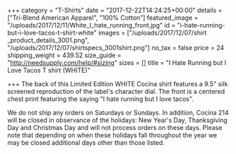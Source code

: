 +++
category = "T-Shirts"
date = "2017-12-22T14:24:25+00:00"
details = ["Tri-Blend American Apparel", "100% Cotton"]
featured_image = "/uploads/2017/12/11/White_I_hate_running_front.jpg"
id = "i-hate-running-but-i-love-tacos-t-shirt-white"
images = ["/uploads/2017/12/07/shirt _product_details_3001.png", "/uploads/2017/12/07/shirtspecs_3001shirt.png"]
no_tax = false
price = 24
shipping_weight = 439.52
size_guide = "http://needsupply.com/help/#sizing"
sizes = []
title = "I Hate Running but I Love Tacos T shirt (WHITE)"

+++
The back of this Limited Edition WHITE Cocina shirt features a 9.5" silk screened reproduction of the label's character dial. The front is a centered chest print featuring the saying "I hate running but I love tacos".

We do not ship any orders on Saturdays or Sundays. In addition, Cocina 214 will be closed in observance of the holidays: New Year's Day, Thanksgiving Day and Christmas Day and will not process orders on these days. Please note that depending on when these holidays fall throughout the year we may be closed additional days other than those listed.